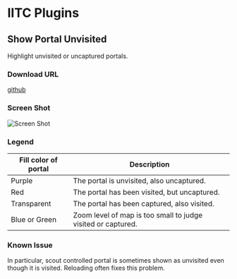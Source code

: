 # IITC Plugins

## Show Portal Unvisited

Highlight unvisited or uncaptured portals.

### Download URL
[github](https://github.com/nikola-f/iitc-plugins/raw/master/src/show-portal-unvisited.user.js)

### Screen Shot
![Screen Shot](https://user-images.githubusercontent.com/28938767/107219927-11e64480-6a55-11eb-8cf2-103e6a14a0d4.jpg)

### Legend
|Fill color of portal|Description|
----|----
|Purple|The portal is unvisited, also uncaptured.|
|Red|The portal has been visited, but uncaptured.|
|Transparent|The portal has been captured, also visited.|
|Blue or Green|Zoom level of map is too small to judge visited or captured.|

### Known Issue
In particular, scout controlled portal is sometimes shown as unvisited even though it is visited. Reloading often fixes this problem.